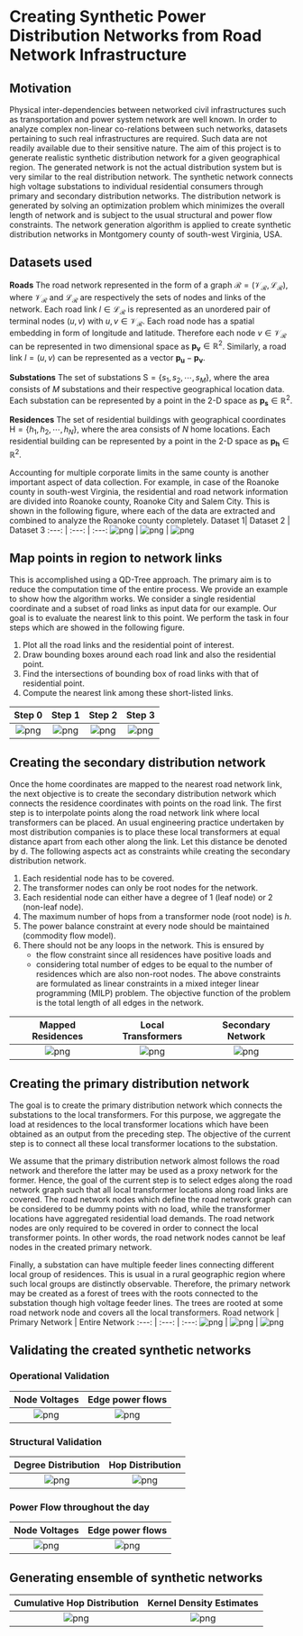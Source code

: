 # Creating Synthetic Power Distribution Networks from Road Network Infrastructure
## Motivation
Physical inter-dependencies between networked civil infrastructures such as transportation and power system network are well known. In order to analyze complex non-linear co-relations between such networks, datasets pertaining to such real infrastructures are required. Such data are not readily available due to their sensitive nature. The aim of this project is to generate realistic synthetic distribution network for a given geographical region. The generated network is not the actual distribution system but is very similar to the real distribution network. The synthetic network connects high voltage substations to individual residential consumers through primary and secondary distribution networks. The distribution network is generated by solving an optimization problem which minimizes the overall length of network and is subject to the usual structural and power flow constraints. The network generation algorithm is applied to create synthetic distribution networks in Montgomery county of south-west Virginia, USA.
## Datasets used
**Roads** The road network represented in the form of a graph $\mathcal{R}=(\mathcal{V}_\mathcal{R},\mathcal{L}_\mathcal{R})$, where $\mathcal{V}_\mathcal{R}$ and $\mathcal{L}_\mathcal{R}$ are respectively the sets of nodes and links of the network. Each road link $l\in\mathcal{L}_\mathcal{R}$ is represented as an unordered pair of terminal nodes $(u,v)$ with $u,v\in\mathcal{V}_\mathcal{R}$. Each road node has a spatial embedding in form of longitude and latitude. Therefore each node $v\in\mathcal{V}_\mathcal{R}$ can be represented in two dimensional space as $\mathbf{p_v}\in\mathbb{R}^2$. Similarly, a road link $l=(u,v)$ can be represented as a vector $\mathbf{p_u}-\mathbf{p_v}$.
	
**Substations** The set of substations $\mathsf{S}=\{s_1,s_2,\cdots,s_M\}$, where the area consists of $M$ substations and their respective geographical location data. Each substation can be represented by a point in the 2-D space as $\mathbf{p_s}\in\mathbb{R}^2$.
	
**Residences** The set of residential buildings with geographical coordinates $\mathsf{H}=\{h_1,h_2,\cdots,h_N\}$, where the area consists of $N$ home locations. Each residential building can be represented by a point in the 2-D space as $\mathbf{p_h}\in\mathbb{R}^2$.

Accounting for multiple corporate limits in the same county is another important aspect of data collection. For example, in case of the Roanoke county in south-west Virginia, the residential and road network information are divided into Roanoke county, Roanoke City and Salem City. This is shown in the following figure, where each of the data are extracted and combined to analyze the Roanoke county completely.
Dataset 1| Dataset 2 | Dataset 3
:---: | :---: | :---:
![png](src/figs/161-roads-homes.png) | ![png](src/figs/161-770-roads-homes.png) | ![png](src/figs/161-770-775-roads-homes.png)


## Map points in region to network links
This is accomplished using a QD-Tree approach. The primary aim is to reduce the computation time of the entire process. We provide an example to show how the algorithm works. We consider a single residential coordinate and a subset of road links as input data for our example. Our goal is to evaluate the nearest link to this point. We perform the task in four steps which are showed in the following figure.
1. Plot all the road links and the residential point of interest.
2. Draw bounding boxes around each road link and also the residential point.
3. Find the intersections of bounding box of road links with that of residential point.
4. Compute the nearest link among these short-listed links.

Step 0 | Step 1 | Step 2 | Step 3
:---: | :---: | :---: | :---:
![png](src/figs/step0.png) | ![png](src/figs/step1.png) | ![png](src/figs/step2.png) | ![png](src/figs/step3.png)
## Creating the secondary distribution network
Once the home coordinates are mapped to the nearest road network link, the next objective is to create the secondary distribution network which connects the residence coordinates with points on the road link. The first step is to interpolate points along the road network link where local transformers can be placed. An usual engineering practice undertaken by most distribution companies is to place these local transformers at equal distance apart from each other along the link. Let this distance be denoted by $\mathsf{d}$. The following aspects act as constraints while creating the secondary distribution network.
1. Each residential node has to be covered.
2. The transformer nodes can only be root nodes for the network.
3. Each residential node can either have a degree of 1 (leaf node) or 2 (non-leaf node).
4. The maximum number of hops from a transformer node (root node) is $h$.
5. The power balance constraint at every node should be maintained (commodity flow model).
6. There should not be any loops in the network. This is ensured by 
	- the flow constraint since all residences have positive loads and 
	- considering total number of edges to be equal to the number of residences which are also non-root nodes.
The above constraints are formulated as linear constraints in a mixed integer linear programming (MILP) problem. The objective function of the problem is the total length of all edges in the network. 

Mapped Residences | Local Transformers | Secondary Network
:---: | :---: | :---:
![png](src/figs/secnet_org.png) | ![png](src/figs/secnet-base.png) | ![png](src/figs/secnet-out.png)

## Creating the primary distribution network
The goal is to create the primary distribution network which connects the substations to the local transformers. For this purpose, we aggregate the load at residences to the local transformer locations which have been obtained as an output from the preceding step. The objective of the current step is to connect all these local transformer locations to the substation.

We assume that the primary distribution network almost follows the road network and therefore the latter may be used as a proxy network for the former. Hence, the goal of the current step is to select edges along the road network graph such that all local transformer locations along road links are covered. The road network nodes which define the road network graph can be considered to be dummy points with no load, while the transformer locations have aggregated residential load demands. The road network nodes are only required to be covered in order to connect the local transformer points. In other words, the road network nodes cannot be leaf nodes in the created primary network.

Finally, a substation can have multiple feeder lines connecting different local group of residences. This is usual in a rural geographic region where such local groups are distinctly observable. Therefore, the primary network may be created as a forest of trees with the roots connected to the substation though high voltage feeder lines. The trees are rooted at some road network node and covers all the local transformers.
Road network | Primary Network | Entire Network
:---: | :---: | :---:
![png](src/figs/24664-master.png) | ![png](src/figs/24664-primary.png) | ![png](src/figs/24664-network.png)

## Validating the created synthetic networks
### Operational Validation
Node Voltages | Edge power flows
:---: | :---:
![png](src/figs/24664-voltage.png) | ![png](src/figs/24664-flows.png)

### Structural Validation
Degree Distribution | Hop Distribution
:---: | :---:
![png](src/figs/24664-degree-dist.png) | ![png](src/figs/24664-hop-dist.png)

### Power Flow throughout the day
Node Voltages | Edge power flows
:---: | :---:
![png](src/figs/24664-voltage.gif) | ![png](src/figs/24664-flows.gif)

## Generating ensemble of synthetic networks 
Cumulative Hop Distribution | Kernel Density Estimates
:---: | :---:
![png](src/figs/24664-hopdist-cluster.png) | ![png](src/figs/24664-hopdist-kde-cluster.png)
